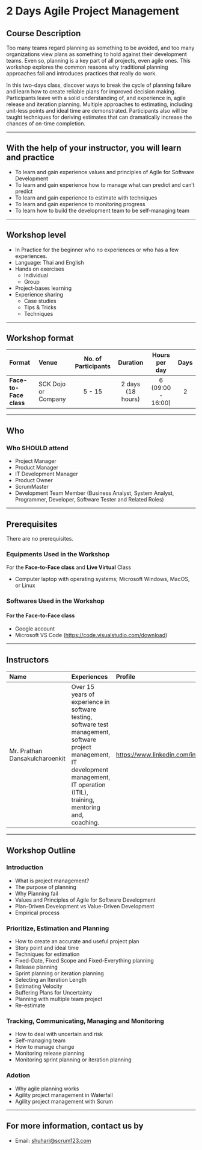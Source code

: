# 2 Days Agile Project Management

## Course Description

Too many teams regard planning as something to be avoided, and too many organizations view plans as something to hold against their development teams. Even so, planning is a key part of all projects, even agile ones. This workshop explores the common reasons why traditional planning approaches fail and introduces practices that really do work.

In this two-days class, discover ways to break the cycle of planning failure and learn how to create reliable plans for improved decision making. Participants leave with a solid understanding of, and experience in, agile release and iteration planning. Multiple approaches to estimating, including unit-less points and ideal time are demonstrated. Participants also will be taught techniques for deriving estimates that can dramatically increase the chances of on-time completion.

---

## With the help of your instructor, you will learn and practice

- To learn and gain experience values and principles of Agile for Software Development
- To learn and gain experience how to manage what can predict and can’t predict
- To learn and gain experience to estimate with techniques
- To learn and gain experience to monitoring progress
- To learn how to build the development team to be self-managing team

---

## Workshop level

- In Practice for the beginner who no experiences or who has a few experiences.
- Language: Thai and English
- Hands on exercises
  - Individual
  - Group
- Project-bases learning
- Experience sharing
  - Case studies
  - Tips & Tricks
  - Techniques

---

## Workshop format

Format | Venue | No. of Participants | Duration | Hours per day | Days |
:----- | :----- | :-----: | :-----: | :-----: | :-----: |
**Face-to-Face class** | SCK Dojo or Company | 5 - 15 | 2 days (18 hours) | 6 (09:00 - 16:00) | 2 |

---

## Who

### Who **SHOULD** attend

- Project Manager
- Product Manager
- IT Development Manager
- Product Owner
- ScrumMaster
- Development Team Member (Business Analyst, System Analyst, Programmer, Developer, Software Tester and Related Roles)

---

## Prerequisites

There are no prerequisites.

### Equipments Used in the Workshop

For the **Face-to-Face class** and **Live Virtual** Class

- Computer laptop with operating systems; Microsoft Windows, MacOS, or Linux

### Softwares Used in the Workshop

#### For the **Face-to-Face class**

- Google account
- Microsoft VS Code (<https://code.visualstudio.com/download>)

---

## Instructors

| Name | Experiences | Profile |
| :----- | :----- | :----- |
| Mr. Prathan Dansakulcharoenkit | Over 15 years of experience in software testing, software test management, software project management, IT development management, IT operation (ITIL), training, mentoring and, coaching. | <https://www.linkedin.com/in/prathan/> |

---

## Workshop Outline

### Introduction

- What is project management?
- The purpose of planning
- Why Planning fail
- Values and Principles of Agile for Software Development
- Plan-Driven Development vs Value-Driven Development
- Empirical process

### Prioritize, Estimation and Planning

- How to create an accurate and useful project plan
- Story point and ideal time
- Techniques for estimation
- Fixed-Date, Fixed Scope and Fixed-Everything planning
- Release planning
- Sprint planning or iteration planning
- Selecting an Iteration Length
- Estimating Velocity
- Buffering Plans for Uncertainty
- Planning with multiple team project
- Re-estimate

### Tracking, Communicating, Managing and Monitoring

- How to deal with uncertain and risk
- Self-managing team
- How to manage change
- Monitoring release planning
- Monitoring sprint planning or iteration planning

### Adotion

- Why agile planning works
- Agility project management in Waterfall
- Agility project management with Scrum

---

## For more information, contact us by

- Email: shuhari@scrum123.com
